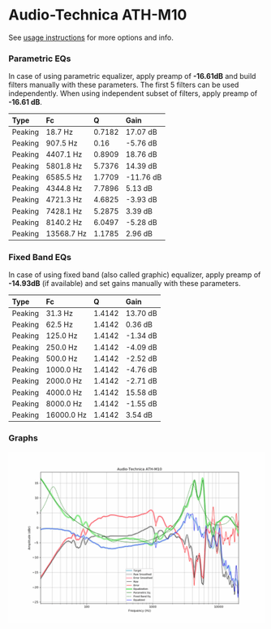 # Audio-Technica ATH-M10
See [usage instructions](https://github.com/jaakkopasanen/AutoEq#usage) for more options and info.

### Parametric EQs
In case of using parametric equalizer, apply preamp of **-16.61dB** and build filters manually
with these parameters. The first 5 filters can be used independently.
When using independent subset of filters, apply preamp of **-16.61 dB**.

| Type    | Fc         |      Q | Gain      |
|:--------|:-----------|:-------|:----------|
| Peaking | 18.7 Hz    | 0.7182 | 17.07 dB  |
| Peaking | 907.5 Hz   | 0.16   | -5.76 dB  |
| Peaking | 4407.1 Hz  | 0.8909 | 18.76 dB  |
| Peaking | 5801.8 Hz  | 5.7376 | 14.39 dB  |
| Peaking | 6585.5 Hz  | 1.7709 | -11.76 dB |
| Peaking | 4344.8 Hz  | 7.7896 | 5.13 dB   |
| Peaking | 4721.3 Hz  | 4.6825 | -3.93 dB  |
| Peaking | 7428.1 Hz  | 5.2875 | 3.39 dB   |
| Peaking | 8140.2 Hz  | 6.0497 | -5.28 dB  |
| Peaking | 13568.7 Hz | 1.1785 | 2.96 dB   |

### Fixed Band EQs
In case of using fixed band (also called graphic) equalizer, apply preamp of **-14.93dB**
(if available) and set gains manually with these parameters.

| Type    | Fc         |      Q | Gain     |
|:--------|:-----------|:-------|:---------|
| Peaking | 31.3 Hz    | 1.4142 | 13.70 dB |
| Peaking | 62.5 Hz    | 1.4142 | 0.36 dB  |
| Peaking | 125.0 Hz   | 1.4142 | -1.34 dB |
| Peaking | 250.0 Hz   | 1.4142 | -4.09 dB |
| Peaking | 500.0 Hz   | 1.4142 | -2.52 dB |
| Peaking | 1000.0 Hz  | 1.4142 | -4.76 dB |
| Peaking | 2000.0 Hz  | 1.4142 | -2.71 dB |
| Peaking | 4000.0 Hz  | 1.4142 | 15.58 dB |
| Peaking | 8000.0 Hz  | 1.4142 | -1.55 dB |
| Peaking | 16000.0 Hz | 1.4142 | 3.54 dB  |

### Graphs
![](./Audio-Technica%20ATH-M10.png)